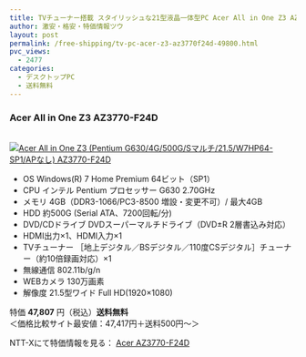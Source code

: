 ```yaml
---
title: TVチューナー搭載 スタイリッシュな21型液晶一体型PC Acer All in One Z3 AZ3770-F24D 特価47807円！送料無料！
author: 激安・格安・特価情報ツウ
layout: post
permalink: /free-shipping/tv-pc-acer-z3-az3770f24d-49800.html
pvc_views:
  - 2477
categories:
  - デスクトップPC
  - 送料無料
---
```

### Acer All in One Z3 AZ3770-F24D

<div class="img-bg2 img_L">
  <a href="http://px.a8.net/svt/ejp?a8mat=ZYP6S+8IMA3E+S1Q+BWGDT&#038;a8ejpredirect=http://nttxstore.jp/_II_EI13915994" target="_blank" title="Acer All in One Z3 (Pentium G630/4G/500G/Sマルチ/21.5/W7HP64-SP1/APなし) AZ3770-F24D" ><br /> <img border="0" alt="Acer All in One Z3 (Pentium G630/4G/500G/Sマルチ/21.5/W7HP64-SP1/APなし) AZ3770-F24D" src="http://i1.wp.com/image.nttxstore.jp/l2_images/E/EI/EI13915994.jpg?w=120" data-recalc-dims="1" /></a>
</div>

<!--more-->

  * OS Windows(R) 7 Home Premium 64ビット（SP1）
  * CPU インテル Pentium プロセッサー G630 2.70GHz
  * メモリ 4GB（DDR3-1066/PC3-8500 増設・変更不可）/ 最大4GB
  * HDD 約500G (Serial ATA、7200回転/分)
  * DVD/CDドライブ DVDスーパーマルチドライブ（DVD±R 2層書込み対応）
  * HDMI出力×1、HDMI入力×1
  * TVチューナー ［地上デジタル／BSデジタル／110度CSデジタル］チューナー（約10倍録画対応）×1
  * 無線通信 802.11b/g/n
  * WEBカメラ 130万画素
  * 解像度 21.5型ワイド Full HD(1920×1080)

特価 <span class="tokka-price"><strong>47,807</strong></span> 円（税込）**送料無料**  
＜価格比較サイト最安値：47,417円＋送料500円～＞

NTT-Xにて特価情報を見る： <span class="fs150p"><a href="http://px.a8.net/svt/ejp?a8mat=ZYP6S+8IMA3E+S1Q+BWGDT&#038;a8ejpredirect=http://nttxstore.jp/_II_EI13915994" target="_blank">Acer AZ3770-F24D</a></span>